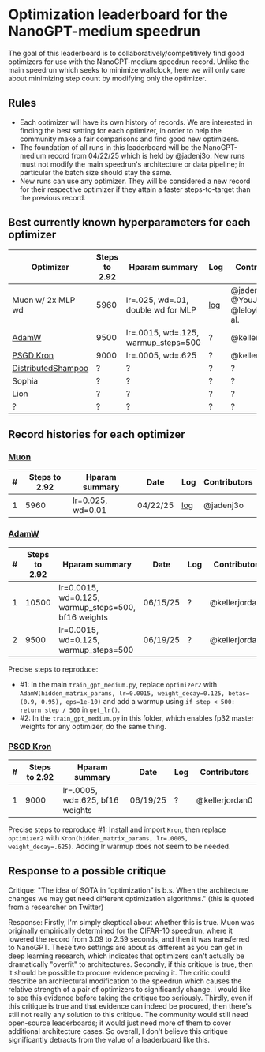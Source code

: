 # Optimization leaderboard for the NanoGPT-medium speedrun

The goal of this leaderboard is to collaboratively/competitively find good optimizers for use with the NanoGPT-medium speedrun record. Unlike the main speedrun which seeks to minimize wallclock, here we will only care about minimizing step count by modifying only the optimizer.

## Rules

- Each optimizer will have its own history of records. We are interested in finding the best setting for each optimizer, in order to help the community make a fair comparisons and find good new optimizers.
- The foundation of all runs in this leaderboard will be the NanoGPT-medium record from 04/22/25 which is held by @jadenj3o. New runs must not modify the main speedrun's architecture or data pipeline; in particular the batch size should stay the same.
- New runs can use any optimizer. They will be considered a new record for their respective optimizer if they attain a faster steps-to-target than the previous record.

## Best currently known hyperparameters for each optimizer

| Optimizer | Steps to 2.92 | Hparam summary | Log | Contributors |
| - | - | - | - | - |
| Muon w/ 2x MLP wd | 5960 | lr=.025, wd=.01, double wd for MLP | [log](075_640429f2-e726-4e83-aa27-684626239ffc.txt) | @jadenj30, @YouJiacheng, @leloykun, et al. |
| [AdamW](https://arxiv.org/abs/1711.05101) | 9500 | lr=.0015, wd=.125, warmup_steps=500 | ? | @kellerjordan0 |
| [PSGD Kron](https://github.com/evanatyourservice/kron_torch) | 9000 | lr=.0005, wd=.625 | ? | @kellerjordan0 |
| [DistributedShampoo](https://github.com/facebookresearch/optimizers/tree/main/distributed_shampoo) | ? | ? | ? | ? | ? |
| Sophia | ? | ? | ? | ? |
| Lion | ? | ? | ? | ? |
| ? | ? | ? | ? | ? |


## Record histories for each optimizer

### [Muon](https://kellerjordan.github.io/posts/muon/)

| # | Steps to 2.92 | Hparam summary | Date | Log | Contributors |
| - | - | - | - | - | - |
| 1 | 5960 | lr=0.025, wd=0.01 | 04/22/25 | [log](075_640429f2-e726-4e83-aa27-684626239ffc.txt) | @jadenj3o |

### [AdamW](https://arxiv.org/abs/1711.05101)

| # | Steps to 2.92 | Hparam summary | Date | Log | Contributors |
| - | - | - | - | - | - |
| 1 | 10500 | lr=0.0015, wd=0.125, warmup_steps=500, bf16 weights | 06/15/25 | ? | @kellerjordan0 |
| 2 | 9500 | lr=0.0015, wd=0.125, warmup_steps=500 | 06/19/25 | ? | @kellerjordan0 |

Precise steps to reproduce:
* #1: In the main `train_gpt_medium.py`, replace `optimizer2` with `AdamW(hidden_matrix_params, lr=0.0015, weight_decay=0.125, betas=(0.9, 0.95), eps=1e-10)`
and add a warmup using `if step < 500: return step / 500` in `get_lr()`.
* #2: In the `train_gpt_medium.py` in this folder, which enables fp32 master weights for any optimizer, do the same thing.

### [PSGD Kron](https://github.com/evanatyourservice/kron_torch)

| # | Steps to 2.92 | Hparam summary | Date | Log | Contributors |
| - | - | - | - | - | - |
| 1 | 9000 | lr=.0005, wd=.625, bf16 weights | 06/19/25 | ? | @kellerjordan0 |

Precise steps to reproduce #1: Install and import `Kron`, then replace `optimizer2` with `Kron(hidden_matrix_params, lr=.0005, weight_decay=.625)`. Adding lr warmup does not seem to be needed.

## Response to a possible critique

Critique: "The idea of SOTA in “optimization” is b.s. When the architecture changes we may get need different optimization algorithms." (this is quoted from a researcher on Twitter)

Response: Firstly, I'm simply skeptical about whether this is true. Muon was originally empirically determined for the CIFAR-10 speedrun, where it lowered the record from 3.09 to 2.59 seconds, and then it was transferred to NanoGPT. These two settings are about as different as you can get in deep learning research, which indicates that optimizers can't actually be dramatically "overfit" to architectures. Secondly, if this critique is true, then it should be possible to procure evidence proving it. The critic could describe an archiectural modification to the speedrun which causes the relative strength of a pair of optimizers to significantly change. I would like to see this evidence before taking the critique too seriously. Thirdly, even if this critique is true and that evidence can indeed be procured, then there's still not really any solution to this critique. The community would still need open-source leaderboards; it would just need more of them to cover additional architecture cases. So overall, I don't believe this critique significantly detracts from the value of a leaderboard like this.
